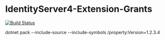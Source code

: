 # IdentityServer4-Extension-Grants
[![Build Status](https://dev.azure.com/hstahl/IdentityServer4%20Extensions/_apis/build/status/ghstahl.IdentityServer4-Extension-Grants?branchName=master)](https://dev.azure.com/hstahl/IdentityServer4%20Extensions/_build/latest?definitionId=2&branchName=master)

dotnet pack --include-source --include-symbols  /property:Version=1.2.3.4
